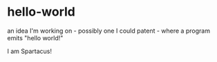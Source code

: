 # hello-world
an idea I'm working on - possibly one I could patent - where a program emits "hello world!"

I am Spartacus!
